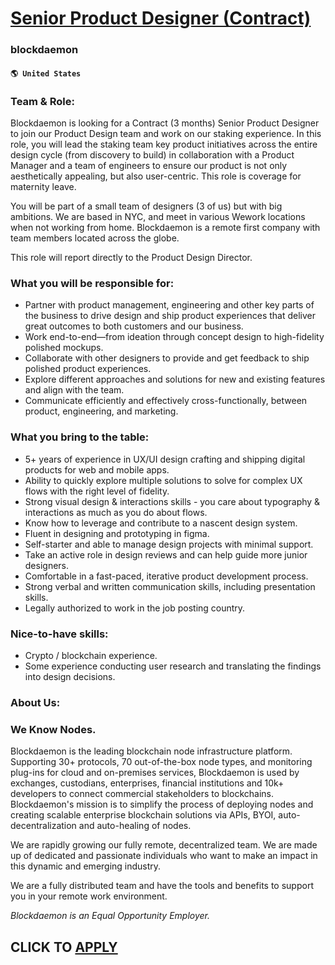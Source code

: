 # [Senior Product Designer (Contract)](https://www.remotewlb.com/apply/senior-product-designer-contract-63324)  
### blockdaemon  
#### `🌎 United States`  

### **Team & Role:**

Blockdaemon is looking for a Contract (3 months) Senior Product Designer to join our Product Design team and work on our staking experience. In this role, you will lead the staking team key product initiatives across the entire design cycle (from discovery to build) in collaboration with a Product Manager and a team of engineers to ensure our product is not only aesthetically appealing, but also user-centric. This role is coverage for maternity leave.  
  
You will be part of a small team of designers (3 of us) but with big ambitions. We are based in NYC, and meet in various Wework locations when not working from home. Blockdaemon is a remote first company with team members located across the globe.

This role will report directly to the Product Design Director.

### What you will be responsible for:

  * Partner with product management, engineering and other key parts of the business to drive design and ship product experiences that deliver great outcomes to both customers and our business.
  * Work end-to-end—from ideation through concept design to high-fidelity polished mockups.
  * Collaborate with other designers to provide and get feedback to ship polished product experiences.
  * Explore different approaches and solutions for new and existing features and align with the team.
  * Communicate efficiently and effectively cross-functionally, between product, engineering, and marketing.

### What you bring to the table:

  * 5+ years of experience in UX/UI design crafting and shipping digital products for web and mobile apps.
  * Ability to quickly explore multiple solutions to solve for complex UX flows with the right level of fidelity.
  * Strong visual design & interactions skills - you care about typography & interactions as much as you do about flows.
  * Know how to leverage and contribute to a nascent design system. 
  * Fluent in designing and prototyping in figma.
  * Self-starter and able to manage design projects with minimal support.
  * Take an active role in design reviews and can help guide more junior designers.
  * Comfortable in a fast-paced, iterative product development process.
  * Strong verbal and written communication skills, including presentation skills.
  * Legally authorized to work in the job posting country.

### Nice-to-have skills:

  * Crypto / blockchain experience.
  * Some experience conducting user research and translating the findings into design decisions.

### About Us:

### We Know Nodes.

Blockdaemon is the leading blockchain node infrastructure platform. Supporting 30+ protocols, 70 out-of-the-box node types, and monitoring plug-ins for cloud and on-premises services, Blockdaemon is used by exchanges, custodians, enterprises, financial institutions and 10k+ developers to connect commercial stakeholders to blockchains. Blockdaemon's mission is to simplify the process of deploying nodes and creating scalable enterprise blockchain solutions via APIs, BYOI, auto- decentralization and auto-healing of nodes.  
  
We are rapidly growing our fully remote, decentralized team. We are made up of dedicated and passionate individuals who want to make an impact in this dynamic and emerging industry.

We are a fully distributed team and have the tools and benefits to support you in your remote work environment.

 _Blockdaemon is an Equal Opportunity Employer._

  
## CLICK TO [APPLY](https://www.remotewlb.com/apply/senior-product-designer-contract-63324)

